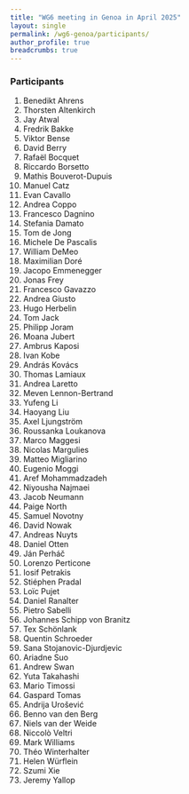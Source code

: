 ```yaml
---
title: "WG6 meeting in Genoa in April 2025"
layout: single
permalink: /wg6-genoa/participants/
author_profile: true
breadcrumbs: true
---
```

### Participants

1.	Benedikt	Ahrens
2.	Thorsten	Altenkirch
3.	Jay	Atwal
4.	Fredrik	Bakke
5.	Viktor	Bense
6.	David	Berry
7.	Rafaël	Bocquet
8.	Riccardo	Borsetto
9.	Mathis	Bouverot-Dupuis
10.	Manuel	Catz
11.	Evan	Cavallo
12.	Andrea	Coppo
13.	Francesco	Dagnino
14.	Stefania	Damato
15.	Tom	de Jong
16.	Michele	De Pascalis
17.	William	DeMeo
18.	Maximilian	Doré
19.	Jacopo	Emmenegger
20.	Jonas	Frey
21.	Francesco	Gavazzo
22.	Andrea	Giusto
23.	Hugo	Herbelin
24.	Tom	Jack
25.	Philipp	Joram
26.	Moana	Jubert
27.	Ambrus	Kaposi
28.	Ivan	Kobe
29.	András	Kovács
30.	Thomas	Lamiaux
31.	Andrea	Laretto
32.	Meven	Lennon-Bertrand
33.	Yufeng	Li
34.	Haoyang	Liu
35.	Axel	Ljungström
36.	Roussanka	Loukanova
37.	Marco	Maggesi
38.	Nicolas	Margulies
39.	Matteo	Migliarino
40.	Eugenio	Moggi
41.	Aref	Mohammadzadeh
42.	Niyousha	Najmaei
43.	Jacob	Neumann
44.	Paige	North
45.	Samuel	Novotny
46.	David	Nowak
47.	Andreas	Nuyts
48.	Daniel	Otten
49.	Ján	Perháč
50.	Lorenzo	Perticone
51.	Iosif	Petrakis
52.	Stiéphen	Pradal
53.	Loïc	Pujet
54.	Daniel	Ranalter
55.	Pietro	Sabelli
56.	Johannes	Schipp von Branitz
57.	Tex	Schönlank
58.	Quentin	Schroeder
59.	Sana	Stojanovic-Djurdjevic
60.	Ariadne	Suo
61.	Andrew	Swan
62.	Yuta	Takahashi
63.	Mario	Timossi 
64.	Gaspard	Tomas
65.	Andrija	Urošević
66.	Benno	van den Berg
67.	Niels	van der Weide
68.	Niccolò	Veltri
69.	Mark	Williams
70.	Théo	Winterhalter
71.	Helen	Würflein
72.	Szumi	Xie
73.	Jeremy	Yallop
